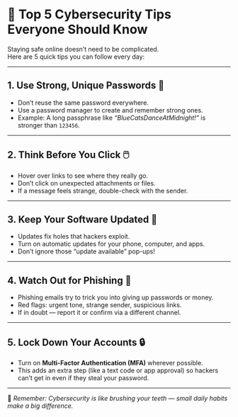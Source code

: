 # 🔐 Top 5 Cybersecurity Tips Everyone Should Know

Staying safe online doesn’t need to be complicated.  
Here are 5 quick tips you can follow every day:

---

## 1. Use Strong, Unique Passwords 🔑
- Don’t reuse the same password everywhere.  
- Use a password manager to create and remember strong ones.  
- Example: A long passphrase like *“BlueCatsDanceAtMidnight!”* is stronger than `123456`.

---

## 2. Think Before You Click 🖱️
- Hover over links to see where they really go.  
- Don’t click on unexpected attachments or files.  
- If a message feels strange, double-check with the sender.

---

## 3. Keep Your Software Updated 🔄
- Updates fix holes that hackers exploit.  
- Turn on automatic updates for your phone, computer, and apps.  
- Don’t ignore those “update available” pop-ups!

---

## 4. Watch Out for Phishing 🎣
- Phishing emails try to trick you into giving up passwords or money.  
- Red flags: urgent tone, strange sender, suspicious links.  
- If in doubt — report it or confirm via a different channel.

---

## 5. Lock Down Your Accounts 🔒
- Turn on **Multi-Factor Authentication (MFA)** wherever possible.  
- This adds an extra step (like a text code or app approval) so hackers can’t get in even if they steal your password.

---

📌 *Remember: Cybersecurity is like brushing your teeth — small daily habits make a big difference.*  
